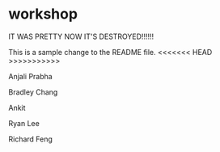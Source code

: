 # workshop

IT WAS PRETTY NOW IT'S DESTROYED!!!!!!

This is a sample change to the README file.
<<<<<<< HEAD >>>>>>>>>>>

Anjali Prabha

Bradley Chang

Ankit

Ryan Lee

Richard Feng

